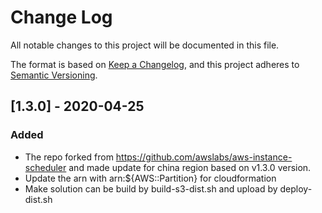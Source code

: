 # Change Log
All notable changes to this project will be documented in this file.

The format is based on [Keep a Changelog](https://keepachangelog.com/en/1.0.0/),
and this project adheres to [Semantic Versioning](https://semver.org/spec/v2.0.0.html).

## [1.3.0] - 2020-04-25
### Added
- The repo forked from https://github.com/awslabs/aws-instance-scheduler and made update for china region based on v1.3.0 version. 
- Update the arn with arn:${AWS::Partition} for cloudformation
- Make solution can be build by build-s3-dist.sh and upload by deploy-dist.sh